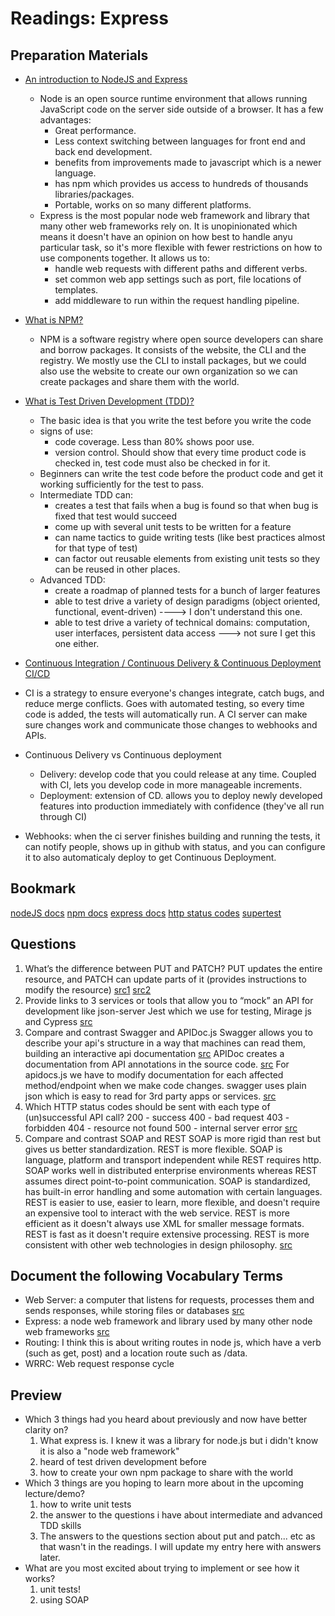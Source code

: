 # Readings: Express

## Preparation Materials
* [An introduction to NodeJS and Express](https://developer.mozilla.org/en-US/docs/Learn/Server-side/Express_Nodejs/Introduction)
  * Node is an open source runtime environment that allows running JavaScript code on the server side outside of a browser. It has a few advantages:
    * Great performance.
    * Less context switching between languages for front end and back end development.
    * benefits from improvements made to javascript which is a newer language.
    * has npm which provides us access to hundreds of thousands libraries/packages.
    * Portable, works on so many different platforms.
  * Express is the most popular node web framework and library that many other web frameworks rely on. It is unopinionated which means it doesn't have an opinion on how best to handle anyu particular task, so it's more flexible with fewer restrictions on how to use components together. It allows us to:
    * handle web requests with different paths and different verbs.
    * set common web app settings such as port, file locations of templates.
    * add middleware to run within the request handling pipeline.

* [What is NPM?](https://docs.npmjs.com/about-npm)
  * NPM is a software registry where open source developers can share and borrow packages. It consists of the website, the CLI and the registry. We mostly use the CLI to install packages, but we could also use the website to create our own organization so we can create packages and share them with the world.

* [What is Test Driven Development (TDD)?](https://www.agilealliance.org/glossary/tdd/#q=~(infinite~false~filters~(postType~(~'page~'post~'aa_book~'aa_event_session~'aa_experience_report~'aa_glossary~'aa_research_paper~'aa_video)~tags~(~'tdd))~searchTerm~'~sort~false~sortDirection~'asc~page~1))
  * The basic idea is that you write the test before you write the code
  * signs of  use:
    * code coverage. Less than 80% shows poor use.
    * version control. Should show that every time product code is checked in, test code must also be checked in for it.
  * Beginners can write the test code before the product code and get it working sufficiently for the test to pass.
  * Intermediate TDD can:
    * creates a test that fails when a bug is found so that when bug is fixed that test would succeed
    * come up with several unit tests to be written for a feature
    * can name tactics to guide writing tests (like best practices almost for that type of test)
    * can factor out reusable elements from existing unit tests so they can be reused in other places.
  * Advanced TDD:
    * create a roadmap of planned tests for a bunch of larger features
    * able to test drive a variety of design paradigms (object oriented, functional, event-driven) ----> I don't understand this one.
    * able to test drive a variety of technical domains: computation, user interfaces, persistent data access ---> not sure I get this one either.

* [Continuous Integration / Continuous Delivery & Continuous Deployment CI/CD](https://www.youtube.com/watch?v=xSv_m3KhUO8&ab_channel=GitHubTraining%26Guides)
* CI is a strategy to ensure everyone's changes integrate, catch bugs, and reduce merge conflicts. Goes with automated testing, so every time code is added, the tests will automatically run. A CI server can make sure changes work and communicate those changes to webhooks and APIs.
* Continuous Delivery vs Continuous deployment
  * Delivery: develop code that you could release at any time. Coupled with CI, lets you develop code in more manageable increments.
  * Deployment: extension of CD. allows you to deploy newly developed features into production immediately with confidence (they've all run through CI)
* Webhooks: when the ci server finishes building and running the tests, it can notify people, shows up in github with status, and you can configure it to also automaticaly deploy to get Continuous Deployment.

## Bookmark
[nodeJS docs](https://nodejs.org/en/docs/)
[npm docs](https://docs.npmjs.com/)
[express docs](https://expressjs.com/en/4x/api.html)
[http status codes](https://www.restapitutorial.com/httpstatuscodes.html)
[supertest](https://github.com/visionmedia/supertest)

## Questions

1. What’s the difference between PUT and PATCH?
PUT updates the entire resource, and PATCH can update parts of it (provides instructions to modify the resource)
[src1](https://rapidapi.com/blog/put-vs-patch/) [src2](https://en.wikipedia.org/wiki/Patch_verb#:~:text=The%20main%20difference%20between%20the,instructions%20to%20modify%20the%20resource.)
2. Provide links to 3 services or tools that allow you to “mock” an API for development like json-server
Jest which we use for testing, Mirage js and Cypress
[src](https://www.valentinog.com/blog/fake/)
3. Compare and contrast Swagger and APIDoc.js
Swagger allows you to describe your api's structure in a way that machines can read them, building an interactive api documentation [src](https://swagger.io/docs/specification/2-0/what-is-swagger/)
APIDoc creates a documentation from API annotations in the source code. [src](https://apidocjs.com/)
For apidocs.js we have to modify documentation for each affected method/endpoint when we make code changes.
swagger uses plain json which is easy to read for 3rd party apps or services.
[src](https://www.asptricks.net/2019/04/apidoc-vs-swagger-for-node-app.html)
4. Which HTTP status codes should be sent with each type of (un)successful API call?
200 - success
400 - bad request
403 - forbidden
404 - resource not found
500 - internal server error
[src](https://restfulapi.net/http-status-codes/)
5. Compare and contrast SOAP and REST
SOAP is more rigid than rest but gives us better standardization. REST is more flexible.
SOAP is language, platform and transport independent while REST requires http.
SOAP works well in distributed enterprise environments whereas REST assumes direct point-to-point communication.
SOAP is standardized, has built-in error handling and some automation with certain languages.
REST is easier to use, easier to learn, more flexible, and doesn't require an expensive tool to interact with the web service.
REST is more efficient as it doesn't always use XML for smaller message formats.
REST is fast as it doesn't require extensive processing.
REST is more consistent with other web technologies in design philosophy.
[src](https://smartbear.com/blog/test-and-monitor/soap-vs-rest-whats-the-difference/)

## Document the following Vocabulary Terms

* Web Server: a computer that listens for requests, processes them and sends responses, while storing files or databases [src](https://developer.mozilla.org/en-US/docs/Learn/Common_questions/What_is_a_web_server)
* Express: a node web framework and library used by many other node web frameworks [src](https://developer.mozilla.org/en-US/docs/Learn/Server-side/Express_Nodejs/Introduction)
* Routing: I think this is about writing routes in node js, which have a verb (such as get, post) and a location route such as /data.
* WRRC: Web request response cycle

## Preview

* Which 3 things had you heard about previously and now have better clarity on?
  1. What express is. I knew it was a library for node.js but i didn't know it is also a "node web framework"
  2. heard of test driven development before
  3. how to create your own npm package to share with the world
* Which 3 things are you hoping to learn more about in the upcoming lecture/demo?
  1. how to write unit tests
  2. the answer to the questions i have about intermediate and advanced TDD skills
  3. The answers to the questions section about put and patch... etc as that wasn't in the readings. I will update my entry here with answers later.
* What are you most excited about trying to implement or see how it works?
  1. unit tests!
  2. using SOAP
